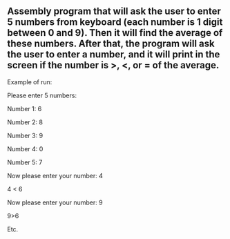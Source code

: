 Assembly program that will ask the user to enter 5 numbers from keyboard (each number is 1 digit between 0 and 9). Then it will find the average of these numbers.
After that, the program will ask the user to enter a number, and it will print in the screen if the number is >, <, or = of the average.
--
Example of run:

Please enter 5 numbers:

Number 1: 6

Number 2: 8

Number 3: 9

Number 4: 0

Number 5: 7


Now please enter your number: 4

4 < 6

Now please enter your number: 9

9>6

Etc.
